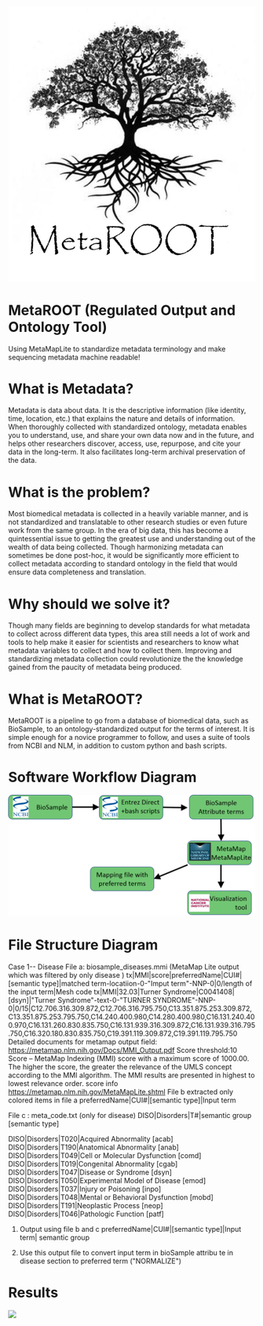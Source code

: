 ![](images/MetaROOT.png)
# MetaROOT (Regulated Output and Ontology Tool)
Using MetaMapLite to standardize metadata terminology and make sequencing metadata machine readable!

# What is Metadata?
Metadata is data about data. It is the descriptive information (like identity, time, location, etc.) that explains the nature and details of information. When thoroughly collected with standardized ontology, metadata enables you to understand, use, and share your own data now and in the future, and helps other researchers discover, access, use, repurpose, and cite your data in the long-term. It also facilitates long-term archival preservation of the data.

# What is the problem?
Most biomedical metadata is collected in a heavily variable manner, and is not standardized and translatable to other research studies or even future work from the same group. In the era of big data, this has become a quintessential issue to getting the greatest use and understanding out of the wealth of data being collected. Though harmonizing metadata can sometimes be done post-hoc, it would be significantly more efficient to collect metadata according to standard ontology in the field that would ensure data completeness and translation.

# Why should we solve it?
Though many fields are beginning to develop standards for what metadata to collect across different data types, this area still needs a lot of work and tools to help make it easier for scientists and researchers to know what metadata variables to collect and how to collect them. Improving and standardizing metadata collection could revolutionize the the knowledge gained from the paucity of metadata being produced. 

# What is MetaROOT?
MetaROOT is a pipeline to go from a database of biomedical data, such as BioSample, to an ontology-standardized output for the terms of interest. It is simple enough for a novice programmer to follow, and uses a suite of tools from NCBI and NLM, in addition to custom python and bash scripts.

# Software Workflow Diagram
![](images/MetaROOTworkflow.png)

# File Structure Diagram
Case 1-- Disease
File a: biosample_diseases.mmi   (MetaMap Lite output which was filtered by only disease )
tx|MMI|score|preferredName|CUI#|[semantic type]|matched term-locatiion-0-"Imput term"-NNP-0|0/length of the input term|Mesh code
tx|MMI|32.03|Turner Syndrome|C0041408|[dsyn]|"Turner Syndrome"-text-0-"TURNER SYNDROME"-NNP-0|0/15|C12.706.316.309.872,C12.706.316.795.750,C13.351.875.253.309.872,C13.351.875.253.795.750,C14.240.400.980,C14.280.400.980,C16.131.240.400.970,C16.131.260.830.835.750,C16.131.939.316.309.872,C16.131.939.316.795.750,C16.320.180.830.835.750,C19.391.119.309.872,C19.391.119.795.750
Detailed documents for metamap output field:
https://metamap.nlm.nih.gov/Docs/MMI_Output.pdf
Score threshold:10
Score – MetaMap Indexing (MMI) score with a maximum score of 1000.00.  The higher the score, the greater the relevance of the UMLS concept according to the MMI algorithm.  The MMI results are presented in highest to lowest relevance order. score info https://metamap.nlm.nih.gov/MetaMapLite.shtml
File b extracted only colored items in file a
preferredName|CUI#|[semantic type]|Input term

File c : meta_code.txt (only for disease)
DISO|Disorders|T#|semantic group [semantic type]

DISO|Disorders|T020|Acquired Abnormality [acab]
DISO|Disorders|T190|Anatomical Abnormality [anab]
DISO|Disorders|T049|Cell or Molecular Dysfunction [comd]
DISO|Disorders|T019|Congenital Abnormality [cgab]
DISO|Disorders|T047|Disease or Syndrome [dsyn]
DISO|Disorders|T050|Experimental Model of Disease [emod]
DISO|Disorders|T037|Injury or Poisoning [inpo]
DISO|Disorders|T048|Mental or Behavioral Dysfunction [mobd]
DISO|Disorders|T191|Neoplastic Process [neop]
DISO|Disorders|T046|Pathologic Function [patf]

1. Output using file b and c 
preferredName|CUI#|[semantic type]|Input term| semantic group 


2. Use this output file to convert input term in bioSample attribu te in disease section to preferred term ("NORMALIZE")

# Results
![](AlluvialMergedMap2.png)
